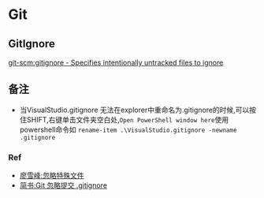# Git

## GitIgnore
[git-scm:gitignore - Specifies intentionally untracked files to ignore](https://git-scm.com/docs/gitignore)

## 备注

- 当VisualStudio.gitignore 无法在explorer中重命名为.gitignore的时候,可以按住SHIFT,右键单击文件夹空白处,```Open PowerShell window here```使用powershell命令如
```rename-item .\VisualStudio.gitignore -newname .gitignore```
### Ref
- [廖雪峰:忽略特殊文件](https://www.liaoxuefeng.com/wiki/896043488029600/900004590234208)
- [简书:Git 忽略提交 .gitignore](https://www.jianshu.com/p/74bd0ceb6182)
#